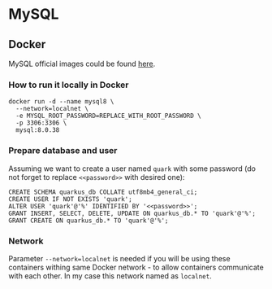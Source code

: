MySQL
=

## Docker

MySQL official images could be found [here](https://hub.docker.com/_/mysql).

### How to run it locally in Docker

```shell
docker run -d --name mysql8 \
  --network=localnet \
  -e MYSQL_ROOT_PASSWORD=REPLACE_WITH_ROOT_PASSWORD \
  -p 3306:3306 \
  mysql:8.0.38
```

### Prepare database and user

Assuming we want to create a user named `quark` with some password (do not forget to replace `<<password>>` with desired one):

```mysql
CREATE SCHEMA quarkus_db COLLATE utf8mb4_general_ci;
CREATE USER IF NOT EXISTS 'quark';
ALTER USER 'quark'@'%' IDENTIFIED BY '<<password>>';
GRANT INSERT, SELECT, DELETE, UPDATE ON quarkus_db.* TO 'quark'@'%';
GRANT CREATE ON quarkus_db.* TO 'quark'@'%';
```

### Network

Parameter `--network=localnet` is needed if you will be using these containers withing same Docker network - to allow
containers communicate with each other. In my case this network named as `localnet`.
